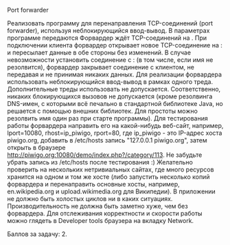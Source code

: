 Port forwarder

Реализовать программу для перенаправления TCP-соединений (port forwarder), используя неблокирующийся ввод-вывод.
В параметрах программе передаются <lport> <rhost> <rport>
Форвардер ждёт TCP-соединений на <lport>.
При подключении клиента форвардер открывает новое TCP-соединение на <rhost>:<rport> и пересылает данные в обе стороны без изменений.
В случае невозможности установить соединение с <rhost>:<rport> (в том числе, если имя <rhost> не резолвится), форвардер закрывает соединение с клиентом, не передавая и не принимая никаких данных.
Для реализации форвардера использовать неблокирующийся ввод-вывод в рамках одного треда. Дополнительные треды использовать не допускается. Соответственно, никаких блокирующихся вызовов не допускается (кроме резолвинга DNS-имен, с которыми всё печально в стандартной библиотеке Java, но решается с помощью внешних библиотек. Для простоты можно резолвить имя один раз при старте программы).
Для тестирования работы форвардера направить его на какой-нибудь веб-сайт, например, lport=10080, rhost=ip_piwigo, rport=80, где ip_piwigo - это IP-адрес хоста piwigo.org, добавить в /etc/hosts запись "127.0.0.1 piwigo.org", затем открыть в браузере http://piwigo.org:10080/demo/index.php?/category/113. Не забудьте убрать запись из /etc/hosts после тестирования :)
Желательно проверить на нескольких нетривиальных сайтах, где много ресурсов хранится на одном и том же хосте (либо запустить несколько копий форвардера и перенаправить основные хосты, например, en.wikipedia.org и upload.wikimedia.org для Википедии).
В приложении не должно быть холостых циклов ни в каких ситуациях. Производительность не должна быть заметно хуже, чем без форвардера. Для отслеживания корректности и скорости работы можно глядеть в Developer tools браузера на вкладку Network.

Баллов за задачу: 2.
